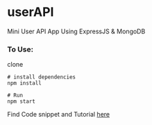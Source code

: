 # userAPI

Mini User API App Using ExpressJS &amp; MongoDB

### To Use:
clone
```
# install dependencies
npm install

# Run
npm start
```

Find Code snippet and Tutorial [here](http://ghostffco.de/user-api-app-using-express-js-mongodb/)
